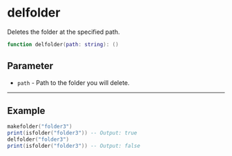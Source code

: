 # delfolder

Deletes the folder at the specified path.

```lua
function delfolder(path: string): ()
```

## Parameter

* `path` - Path to the folder you will delete.

***

## Example

```lua
makefolder("folder3")
print(isfolder("folder3")) -- Output: true
delfolder("folder3")
print(isfolder("folder3")) -- Output: false
```
